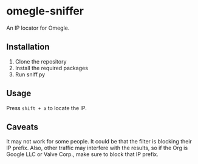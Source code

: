 # omegle-sniffer

An IP locator for Omegle.


## Installation
1. Clone the repository
2. Install the required packages
3. Run sniff.py

## Usage
Press `shift + a` to locate the IP.

## Caveats
It may not work for some people. It could be that the filter is blocking their IP prefix. Also, other traffic may interfere with the results, so if the Org is Google LLC or Valve Corp., make sure to block that IP prefix.